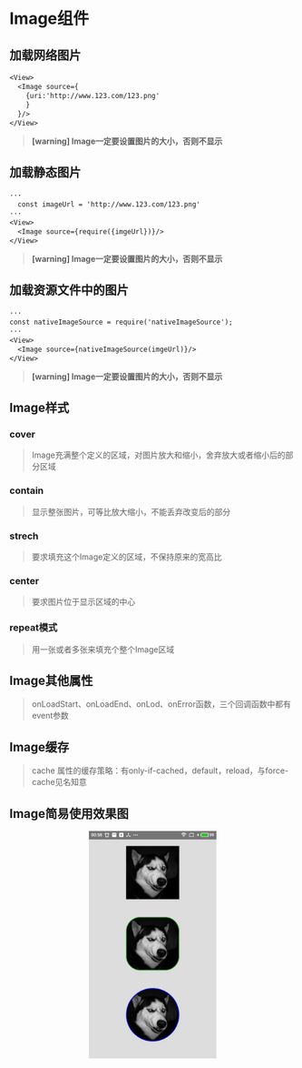 # Image组件

## 加载网络图片

```
<View>
  <Image source={
    {uri:'http://www.123.com/123.png'
    }
  }/>
</View>
```
>**[warning] Image一定要设置图片的大小，否则不显示**

## 加载静态图片

```
···
  const imageUrl = 'http://www.123.com/123.png'
···
<View>
  <Image source={require({imgeUrl})}/>
</View>
```
>**[warning] Image一定要设置图片的大小，否则不显示**

## 加载资源文件中的图片

```
···
const nativeImageSource = require('nativeImageSource');
···
<View>
  <Image source={nativeImageSource(imgeUrl)}/>
</View>
```
>**[warning] Image一定要设置图片的大小，否则不显示**

## Image样式

### cover

> Image充满整个定义的区域，对图片放大和缩小，舍弃放大或者缩小后的部分区域

### contain

> 显示整张图片，可等比放大缩小，不能丢弃改变后的部分

### strech

> 要求填充这个Image定义的区域，不保持原来的宽高比

### center

> 要求图片位于显示区域的中心

### repeat模式

> 用一张或者多张来填充个整个Image区域

## Image其他属性

> onLoadStart、onLoadEnd、onLod、onError函数，三个回调函数中都有event参数

## Image缓存

> cache 属性的缓存策略：有only-if-cached，default，reload，与force-cache见名知意

## Image简易使用效果图

<center>
  <img  src='../../Images/image_show.jpg'
  style='height:400px'/>
</center>